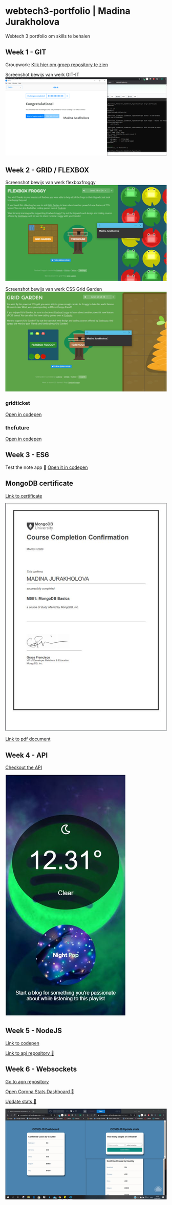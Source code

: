 # webtech3-portfolio | Madina Jurakholova
Webtech 3 portfolio om skills te behalen

## Week 1 - GIT
Groupwork:
[Klik hier om groep repository te zien](https://github.com/MinjuCo/2imd-webtech3-lab1.git)

Screenshot bewijs van werk GIT-IT
![Screenshot GIT-IT](https://github.com/MinjuCo/webtech3-portfolio/blob/master/lab1-git/git-screenshot.png "Bewijs GIT-IT")

## Week 2 - GRID / FLEXBOX
Screenshot bewijs van werk flexboxfroggy
![Screenshot Flexbox Froggy](https://github.com/MinjuCo/webtech3-portfolio/blob/master/lab2-grid/flexboxfroggy_mj.JPG "Bewijs Flexbox Froggy")

Screenshot bewijs van werk CSS Grid Garden
![Screenshot CSS Grid Garden](https://github.com/MinjuCo/webtech3-portfolio/blob/master/lab2-grid/gridgarden_mj.JPG "Bewijs Grid Garden")

### gridticket
[Open in codepen](https://codepen.io/minju_98/pen/zYGwbVJ)

### thefuture
[Open in codepen](https://codepen.io/minju_98/pen/xxGdbwo)

## Week 3 - ES6
Test the note app 📝
[Open it in codepen](https://codepen.io/minju_98/pen/xxGpXwJ)

## MongoDB certificate
[Link to certificate](http://university.mongodb.com/course_completion/06607fcf-aa37-40da-9324-006b56564c49)

![Screenshot m001 certificate](https://github.com/MinjuCo/webtech3-portfolio/blob/master/lab12-mongodb/mj_mongodb_certificate.JPG "MongoDB M001 completion certificate")

[Link to pdf document](https://github.com/MinjuCo/webtech3-portfolio/blob/master/lab12-mongodb/M001-Course-Completion-Confirmation.pdf)

## Week 4 - API
[Checkout the API](https://codepen.io/minju_98/pen/ZEGVLxg)

![Screenshot Weather API](https://github.com/MinjuCo/webtech3-portfolio/blob/master/lab4-api/weatherApi.JPG "Weather Api for Spotify")

## Week 5 - NodeJS
[Link to codepen](https://codepen.io/minju_98/pen/rNVZMjv)

[Link to api repository 👾](https://github.com/MinjuCo/lab5_nodejs_basics)

## Week 6 - Websockets

[Go to app repository](https://github.com/MinjuCo/lab6-sockets-mj)

[Open Corona Stats Dashboard 🦠](https://coronastats-mj.herokuapp.com/stats/)

[Update stats 👾](https://coronastats-mj.herokuapp.com/stats/)

![App live update stats](https://github.com/MinjuCo/webtech3-portfolio/blob/master/lab6-websockets/live-app.gif)
